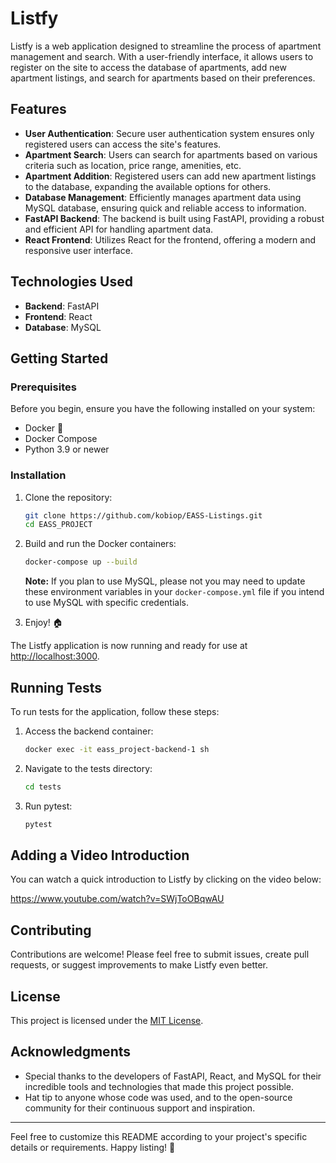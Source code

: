 # Listfy

Listfy is a web application designed to streamline the process of apartment management and search. With a user-friendly interface, it allows users to register on the site to access the database of apartments, add new apartment listings, and search for apartments based on their preferences.

## Features

- **User Authentication**: Secure user authentication system ensures only registered users can access the site's features.
- **Apartment Search**: Users can search for apartments based on various criteria such as location, price range, amenities, etc.
- **Apartment Addition**: Registered users can add new apartment listings to the database, expanding the available options for others.
- **Database Management**: Efficiently manages apartment data using MySQL database, ensuring quick and reliable access to information.
- **FastAPI Backend**: The backend is built using FastAPI, providing a robust and efficient API for handling apartment data.
- **React Frontend**: Utilizes React for the frontend, offering a modern and responsive user interface.

## Technologies Used

- **Backend**: FastAPI
- **Frontend**: React
- **Database**: MySQL

## Getting Started

### Prerequisites

Before you begin, ensure you have the following installed on your system:

- Docker 🐋
- Docker Compose
- Python 3.9 or newer

### Installation

1. Clone the repository:

   ```bash
   git clone https://github.com/kobiop/EASS-Listings.git
   cd EASS_PROJECT
   ```

2. Build and run the Docker containers:

   ```bash
   docker-compose up --build
   ```

   **Note:** If you plan to use MySQL, please not you may need to update these environment variables in your `docker-compose.yml` file if you intend to use MySQL with specific credentials.

3. Enjoy! 🏠

The Listfy application is now running and ready for use at [http://localhost:3000](http://localhost:3000).

## Running Tests

To run tests for the application, follow these steps:

1. Access the backend container:

   ```bash
   docker exec -it eass_project-backend-1 sh
   ```

2. Navigate to the tests directory:

   ```bash
   cd tests
   ```

3. Run pytest:

   ```bash
   pytest
   ```

## Adding a Video Introduction

You can watch a quick introduction to Listfy by clicking on the video below:

https://www.youtube.com/watch?v=SWjToOBqwAU

## Contributing

Contributions are welcome! Please feel free to submit issues, create pull requests, or suggest improvements to make Listfy even better.

## License

This project is licensed under the [MIT License](LICENSE).

## Acknowledgments

- Special thanks to the developers of FastAPI, React, and MySQL for their incredible tools and technologies that made this project possible.
- Hat tip to anyone whose code was used, and to the open-source community for their continuous support and inspiration.

---

Feel free to customize this README according to your project's specific details or requirements. Happy listing! 🏢
